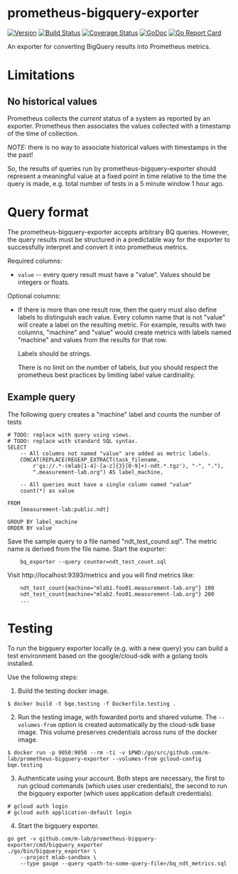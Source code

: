 # prometheus-bigquery-exporter
[![Version](https://img.shields.io/github/tag/m-lab/prometheus-bigquery-exporter.svg)](https://github.com/m-lab/prometheus-bigquery-exporter/releases) [![Build Status](https://travis-ci.org/m-lab/prometheus-bigquery-exporter.svg?branch=master)](https://travis-ci.org/m-lab/prometheus-bigquery-exporter) [![Coverage Status](https://coveralls.io/repos/m-lab/prometheus-bigquery-exporter/badge.svg?branch=master)](https://coveralls.io/github/m-lab/prometheus-bigquery-exporter?branch=master) [![GoDoc](https://godoc.org/github.com/m-lab/prometheus-bigquery-exporter?status.svg)](https://godoc.org/github.com/m-lab/prometheus-bigquery-exporter) [![Go Report Card](https://goreportcard.com/badge/github.com/m-lab/prometheus-bigquery-exporter)](https://goreportcard.com/report/github.com/m-lab/prometheus-bigquery-exporter) 

An exporter for converting BigQuery results into Prometheus metrics.

# Limitations

## No historical values

Prometheus collects the *current* status of a system as reported by an exporter.
Prometheus then associates the values collected with a timestamp of the time of
collection.

*NOTE:* there is no way to associate historical values with timestamps in the
the past!

So, the results of queries run by prometheus-bigquery-exporter should represent
a meaningful value at a fixed point in time relative to the time the query is
made, e.g. total number of tests in a 5 minute window 1 hour ago.

# Query format

The prometheus-bigquery-exporter accepts arbitrary BQ queries. However, the
query results must be structured in a predictable way for the exporter to
successfully interpret and convert it into prometheus metrics.

Required columns:

 * `value` -- every query result must have a "value". Values should be integers
   or floats.

Optional columns:

 * If there is more than one result row, then the query must also define labels
   to distinguish each value. Every column name that is not "value" will create
   a label on the resulting metric. For example, results with two columns,
   "machine" and "value" would create metrics with labels named "machine" and
   values from the results for that row.

   Labels should be strings.

   There is no limit on the number of labels, but you should respect the
   prometheus best practices by limiting label value cardinality.

## Example query

The following query creates a "machine" label and counts the number of tests

```
# TODO: replace with query using views.
# TODO: replace with standard SQL syntax.
SELECT
    -- All columns not named "value" are added as metric labels.
    CONCAT(REPLACE(REGEXP_EXTRACT(task_filename,
        r'gs://.*-(mlab[1-4]-[a-z]{3}[0-9]+)-ndt.*.tgz'), "-", "."),
        ".measurement-lab.org") AS label_machine,

    -- All queries must have a single column named "value"
    count(*) as value

FROM
    [measurement-lab:public.ndt]

GROUP BY label_machine
ORDER BY value
```

Save the sample query to a file named "ndt_test_cound.sql". The metric name is
derived from the file name. Start the exporter:

```
    bq_exporter --query counter=ndt_test_count.sql
```

Visit http://localhost:9393/metrics and you will find metrics like:

```
    ndt_test_count{machine="mlab1.foo01.measurement-lab.org"} 100
    ndt_test_count{machine="mlab2.foo01.measurement-lab.org"} 200
    ...
```


# Testing

To run the bigquery exporter locally (e.g. with a new query) you can build a
test environment based on the google/cloud-sdk with a golang tools installed.

Use the following steps:

1. Build the testing docker image.

```
$ docker build -t bqe.testing -f Dockerfile.testing .
```

2. Run the testing image, with fowarded ports and shared volume. The
   `--volumes-from` option is created automatically by the cloud-sdk base image.
   This volume preserves credentials across runs of the docker image.

```
$ docker run -p 9050:9050 --rm -ti -v $PWD:/go/src/github.com/m-lab/prometheus-bigquery-exporter --volumes-from gcloud-config bqe.testing
```

3. Authenticate using your account. Both steps are necessary, the first to run
   gcloud commands (which uses user credentials), the second to run the bigquery
   exporter (which uses application default credentials).

```
# gcloud auth login
# gcloud auth application-default login
```

4. Start the bigquery exporter.

```
go get -v github.com/m-lab/prometheus-bigquery-exporter/cmd/bigquery_exporter
./go/bin/bigquery_exporter \
    --project mlab-sandbox \
    --type gauge --query <path-to-some-query-file>/bq_ndt_metrics.sql
```
